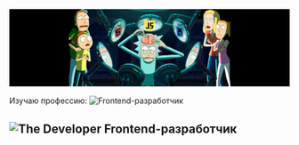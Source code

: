 <img src="https://github.com/AlexRemar/My-project-HeaderShaurma/blob/main/Images/riki3.png" alt="The Unlimited">


Изучаю профессию:
![Frontend-разработчик](https://img.shields.io/badge/-Frontend%20developer-090909??style=plastic&logo=JavaScript&logoColor=E9D54D)
## <img src="https://img.shields.io/badge/-Frontend%20developer-090909??style=plastic&logo=JavaScript&logoColor=E9D54D" width="300" alt="The Developer"> Frontend-разработчик

<!--
**AlexRemar/AlexRemar** is a ✨ _special_ ✨ repository because its `README.md` (this file) appears on your GitHub profile.

Here are some ideas to get you started:

- 🔭 I’m currently working on ...
- 🌱 I’m currently learning ...
- 👯 I’m looking to collaborate on ...
- 🤔 I’m looking for help with ...
- 💬 Ask me about ...
- 📫 How to reach me: ...
- 😄 Pronouns: ...
- ⚡ Fun fact: ...
-->
